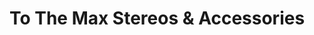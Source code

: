 ---
title: "To The Max Stereos & Accessories"
url: /lufkin/to-the-max-stereos-und-accessories/
shop: Autoteile
---